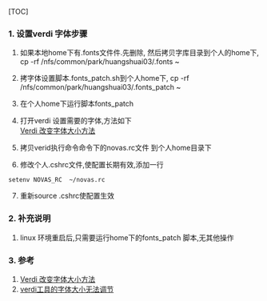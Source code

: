 [TOC]
### 1. 设置verdi 字体步骤
1. 如果本地home下有.fonts文件件.先删除, 然后拷贝字库目录到个人的home下, cp  -rf  /nfs/common/park/huangshuai03/.fonts  ~
2. 拷字体设置脚本.fonts_patch.sh到个人home下, cp  -rf  /nfs/common/park/huangshuai03/.fonts_patch ~
3. 在个人home下运行脚本fonts_patch
4. 打开verdi 设置需要的字体,方法如下 \
   [Verdi 改变字体大小方法](https://blog.csdn.net/qq_39876540/article/details/124734539#:~:text=%E5%9C%A8%E5%90%AF%E7%94%A8v%20erd%20i%E7%9C%8B%E4%BB%A3%E7%A0%81%E5%92%8C%E6%B3%A2%E5%BD%A2%E8%BF%9B%E8%A1%8Cdebug%E6%97%B6%EF%BC%8C%E6%98%BE%E7%A4%BA%E7%9A%84%E5%AD%97%E4%BD%93%E4%B8%80%E8%88%AC%E4%BC%9A%E5%BE%88%E5%B0%8F%E3%80%82%20%E8%B0%83%E6%95%B4%E7%9A%84%20%E6%96%B9%E6%B3%95%20%E6%98%AF%EF%BC%9A%20%E7%82%B9%E5%BC%80%E8%8F%9C%E5%8D%95%E6%A0%8F%E4%B8%AD%E7%9A%84Tools-%3EPreferences,%E7%84%B6%E5%90%8E%E5%A6%82%E5%9B%BE%E6%89%80%E7%A4%BA%EF%BC%8C%E9%80%89%E6%8B%A9General%2C%E5%86%8D%E9%80%89%E6%8B%A9Font%20and%20Size.%20%E5%9C%A8%E5%8F%B3%E4%BE%A7%E7%9A%84%E4%B8%A4%E4%B8%AAchoose%20Font%E4%B8%AD%E5%B0%B1%E5%8F%AF%E4%BB%A5%20%E6%94%B9%E5%8F%98%20%E4%BB%A3%E7%A0%81%E3%80%81%E6%B3%A2%E5%BD%A2%E7%AD%89%E7%9A%84%E6%98%BE%E7%A4%BA%E5%A4%A7%E5%B0%8F%E4%BA%86%E3%80%82)

5. 拷贝verid执行命令命令下的novas.rc文件 到个人home目录下
6. 修改个人.cshrc文件,使配置长期有效,添加一行
~~~
setenv NOVAS_RC  ~/novas.rc
~~~
7. 重新source .cshrc使配置生效

### 2. 补充说明
1. linux 环境重启后,只需要运行home下的fonts_patch 脚本,无其他操作

###  3. 参考
1. [Verdi 改变字体大小方法](https://blog.csdn.net/qq_39876540/article/details/124734539#:~:text=%E5%9C%A8%E5%90%AF%E7%94%A8v%20erd%20i%E7%9C%8B%E4%BB%A3%E7%A0%81%E5%92%8C%E6%B3%A2%E5%BD%A2%E8%BF%9B%E8%A1%8Cdebug%E6%97%B6%EF%BC%8C%E6%98%BE%E7%A4%BA%E7%9A%84%E5%AD%97%E4%BD%93%E4%B8%80%E8%88%AC%E4%BC%9A%E5%BE%88%E5%B0%8F%E3%80%82%20%E8%B0%83%E6%95%B4%E7%9A%84%20%E6%96%B9%E6%B3%95%20%E6%98%AF%EF%BC%9A%20%E7%82%B9%E5%BC%80%E8%8F%9C%E5%8D%95%E6%A0%8F%E4%B8%AD%E7%9A%84Tools-%3EPreferences,%E7%84%B6%E5%90%8E%E5%A6%82%E5%9B%BE%E6%89%80%E7%A4%BA%EF%BC%8C%E9%80%89%E6%8B%A9General%2C%E5%86%8D%E9%80%89%E6%8B%A9Font%20and%20Size.%20%E5%9C%A8%E5%8F%B3%E4%BE%A7%E7%9A%84%E4%B8%A4%E4%B8%AAchoose%20Font%E4%B8%AD%E5%B0%B1%E5%8F%AF%E4%BB%A5%20%E6%94%B9%E5%8F%98%20%E4%BB%A3%E7%A0%81%E3%80%81%E6%B3%A2%E5%BD%A2%E7%AD%89%E7%9A%84%E6%98%BE%E7%A4%BA%E5%A4%A7%E5%B0%8F%E4%BA%86%E3%80%82) 
2. [verdi工具的字体大小无法调节](https://blog.csdn.net/qq_44404407/article/details/125130511?spm=1001.2101.3001.6661.1&utm_medium=distribute.pc_relevant_t0.none-task-blog-2%7Edefault%7ECTRLIST%7ERate-1-125130511-blog-107100592.235%5Ev35%5Epc_relevant_yljh&depth_1-utm_source=distribute.pc_relevant_t0.none-task-blog-2%7Edefault%7ECTRLIST%7ERate-1-125130511-blog-107100592.235%5Ev35%5Epc_relevant_yljh&utm_relevant_index=1)
